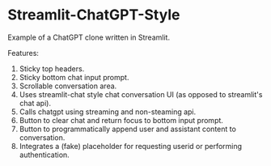 # Streamlit-ChatGPT-Style
Example of a ChatGPT clone written in Streamlit.

Features:
1. Sticky top headers.
2. Sticky bottom chat input prompt.
3. Scrollable conversation area.
4. Uses streamlit-chat style chat conversation UI (as opposed to streamlit's chat api).
5. Calls chatgpt using streaming and non-steaming api.
6. Button to clear chat and return focus to bottom input prompt.
7. Button to programmatically append user and assistant content to conversation.
8. Integrates a (fake) placeholder for requesting userid or performing authentication.

